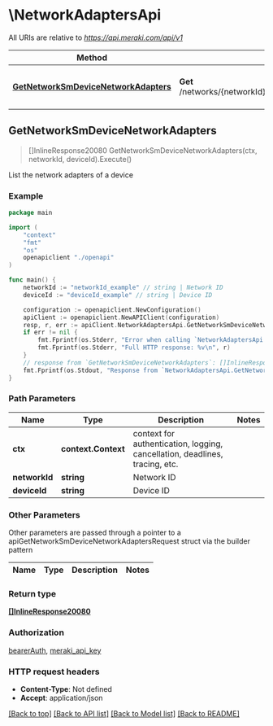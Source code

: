 # \NetworkAdaptersApi

All URIs are relative to *https://api.meraki.com/api/v1*

Method | HTTP request | Description
------------- | ------------- | -------------
[**GetNetworkSmDeviceNetworkAdapters**](NetworkAdaptersApi.md#GetNetworkSmDeviceNetworkAdapters) | **Get** /networks/{networkId}/sm/devices/{deviceId}/networkAdapters | List the network adapters of a device



## GetNetworkSmDeviceNetworkAdapters

> []InlineResponse20080 GetNetworkSmDeviceNetworkAdapters(ctx, networkId, deviceId).Execute()

List the network adapters of a device



### Example

```go
package main

import (
    "context"
    "fmt"
    "os"
    openapiclient "./openapi"
)

func main() {
    networkId := "networkId_example" // string | Network ID
    deviceId := "deviceId_example" // string | Device ID

    configuration := openapiclient.NewConfiguration()
    apiClient := openapiclient.NewAPIClient(configuration)
    resp, r, err := apiClient.NetworkAdaptersApi.GetNetworkSmDeviceNetworkAdapters(context.Background(), networkId, deviceId).Execute()
    if err != nil {
        fmt.Fprintf(os.Stderr, "Error when calling `NetworkAdaptersApi.GetNetworkSmDeviceNetworkAdapters``: %v\n", err)
        fmt.Fprintf(os.Stderr, "Full HTTP response: %v\n", r)
    }
    // response from `GetNetworkSmDeviceNetworkAdapters`: []InlineResponse20080
    fmt.Fprintf(os.Stdout, "Response from `NetworkAdaptersApi.GetNetworkSmDeviceNetworkAdapters`: %v\n", resp)
}
```

### Path Parameters


Name | Type | Description  | Notes
------------- | ------------- | ------------- | -------------
**ctx** | **context.Context** | context for authentication, logging, cancellation, deadlines, tracing, etc.
**networkId** | **string** | Network ID | 
**deviceId** | **string** | Device ID | 

### Other Parameters

Other parameters are passed through a pointer to a apiGetNetworkSmDeviceNetworkAdaptersRequest struct via the builder pattern


Name | Type | Description  | Notes
------------- | ------------- | ------------- | -------------



### Return type

[**[]InlineResponse20080**](InlineResponse20080.md)

### Authorization

[bearerAuth](../README.md#bearerAuth), [meraki_api_key](../README.md#meraki_api_key)

### HTTP request headers

- **Content-Type**: Not defined
- **Accept**: application/json

[[Back to top]](#) [[Back to API list]](../README.md#documentation-for-api-endpoints)
[[Back to Model list]](../README.md#documentation-for-models)
[[Back to README]](../README.md)

